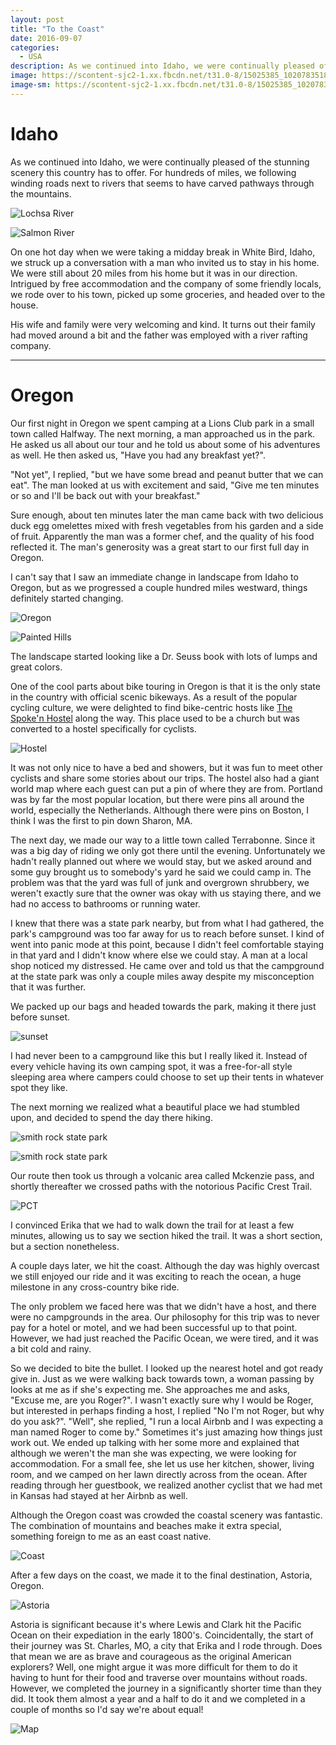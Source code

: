 ```yaml
---
layout: post
title: "To the Coast"
date: 2016-09-07
categories:
  - USA
description: As we continued into Idaho, we were continually pleased of the stunning scenery this country has to offer. For hundreds of miles, we following winding roads next to rivers that seems to have carved pathways through the mountains.
image: https://scontent-sjc2-1.xx.fbcdn.net/t31.0-8/15025385_10207835188697875_6444733270064084216_o.jpg
image-sm: https://scontent-sjc2-1.xx.fbcdn.net/t31.0-8/15025385_10207835188697875_6444733270064084216_o.jpg
---
```


# Idaho

As we continued into Idaho, we were continually pleased of the stunning scenery this country has to offer. For hundreds of miles, we following winding roads next to rivers that seems to have carved pathways through the mountains.

![Lochsa River](https://scontent.fsnc1-2.fna.fbcdn.net/t31.0-8/15128880_10207834583602748_4712693267381615734_o.jpg)

![Salmon River](https://scontent.fsnc1-2.fna.fbcdn.net/t31.0-8/15138572_10207833648219364_1037633154376956312_o.jpg)

On one hot day when we were taking a midday break in White Bird, Idaho, we struck up a conversation with a man who invited us to stay in his home. We were still about 20 miles from his home but it was in our direction. Intrigued by free accommodation and the company of some friendly locals, we rode over to his town, picked up some groceries, and headed over to the house.

His wife and family were very welcoming and kind. It turns out their family had moved around a bit and the father was employed with a river rafting company.

---

# Oregon

Our first night in Oregon we spent camping at a Lions Club park in a small town called Halfway. The next morning, a man approached us in the park. He asked us all about our tour and he told us about some of his adventures as well. He then asked us, "Have you had any breakfast yet?".

"Not yet", I replied, "but we have some bread and peanut butter that we can eat". The man looked at us with excitement and said, "Give me ten minutes or so and I'll be back out with your breakfast."

Sure enough, about ten minutes later the man came back with two delicious duck egg omelettes mixed with fresh vegetables from his garden and a side of fruit. Apparently the man was a former chef, and the quality of his food reflected it. The man's generosity was a great start to our first full day in Oregon.

I can't say that I saw an immediate change in landscape from Idaho to Oregon, but as we progressed a couple hundred miles westward, things definitely started changing.

![Oregon](https://scontent.fsnc1-2.fna.fbcdn.net/t31.0-8/15123220_10207835083975257_3801626442109586467_o.jpg)

![Painted Hills](https://scontent.fsnc1-2.fna.fbcdn.net/t31.0-8/15123239_10207835094535521_5525775440695588930_o.jpg)

The landscape started looking like a Dr. Seuss book with lots of lumps and great colors.

One of the cool parts about bike touring in Oregon is that it is the only state in the country with official scenic bikeways. As a result of the popular cycling culture, we were delighted to find bike-centric hosts like [The Spoke'n Hostel](http://spokenhostel.org/) along the way. This place used to be a church but was converted to a hostel specifically for cyclists.

![Hostel](https://scontent.fsnc1-2.fna.fbcdn.net/t31.0-8/14542530_10207506861769907_3390872111722879363_o.jpg)

It was not only nice to have a bed and showers, but it was fun to meet other cyclists and share some stories about our trips. The hostel also had a giant world map where each guest can put a pin of where they are from. Portland was by far the most popular location, but there were pins all around the world, especially the Netherlands. Although there were pins on Boston, I think I was the first to pin down Sharon, MA.

The next day, we made our way to a little town called Terrabonne. Since it was a big day of riding we only got there until the evening. Unfortunately we hadn't really planned out where we would stay, but we asked around and some guy brought us to somebody's yard he said we could camp in. The problem was that the yard was full of junk and overgrown shrubbery, we weren't exactly sure that the owner was okay with us staying there, and we had no access to bathrooms or running water.

I knew that there was a state park nearby, but from what I had gathered, the park's campground was too far away for us to reach before sunset. I kind of went into panic mode at this point, because I didn't feel comfortable staying in that yard and I didn't know where else we could stay. A man at a local shop noticed my distressed. He came over and told us that the campground at the state park was only a couple miles away despite my misconception that it was further.

We packed up our bags and headed towards the park, making it there just before sunset.

![sunset](https://scontent.fsnc1-2.fna.fbcdn.net/t31.0-8/15025304_10207835222378717_5879737535330524829_o.jpg)

I had never been to a campground like this but I really liked it. Instead of every vehicle having its own camping spot, it was a free-for-all style sleeping area where campers could choose to set up their tents in whatever spot they like.

The next morning we realized what a beautiful place we had stumbled upon, and decided to spend the day there hiking.

![smith rock state park](https://scontent.fsnc1-2.fna.fbcdn.net/t31.0-8/15042223_10207835153016983_194346581908128188_o.jpg)

![smith rock state park](https://scontent.fsnc1-2.fna.fbcdn.net/t31.0-8/15025350_10207835153857004_1149142254855450841_o.jpg)

Our route then took us through a volcanic area called Mckenzie pass, and shortly thereafter we crossed paths with the notorious Pacific Crest Trail.

![PCT](https://scontent.fsnc1-2.fna.fbcdn.net/t31.0-8/15042274_10207835157537096_2095538345576042736_o.jpg)

I convinced Erika that we had to walk down the trail for at least a few minutes, allowing us to say we section hiked the trail. It was a short section, but a section nonetheless.

A couple days later, we hit the coast. Although the day was highly overcast we still enjoyed our ride and it was exciting to reach the ocean, a huge milestone in any cross-country bike ride.

The only problem we faced here was that we didn't have a host, and there were no campgrounds in the area. Our philosophy for this trip was to never pay for a hotel or motel, and we had been successful up to that point. However, we had just reached the Pacific Ocean, we were tired, and it was a bit cold and rainy.

So we decided to bite the bullet. I looked up the nearest hotel and got ready give in. Just as we were walking back towards town, a woman passing by looks at me as if she's expecting me. She approaches me and asks, "Excuse me, are you Roger?". I wasn't exactly sure why I would be Roger, but interested in perhaps finding a host, I replied "No I'm not Roger, but why do you ask?".
"Well", she replied, "I run a local Airbnb and I was expecting a man named Roger to come by." Sometimes it's just amazing how things just work out. We ended up talking with her some more and explained that although we weren't the man she was expecting, we were looking for accommodation. For a small fee, she let us use her kitchen, shower, living room, and we camped on her lawn directly across from the ocean. After reading through her guestbook, we realized another cyclist that we had met in Kansas had stayed at her Airbnb as well.

Although the Oregon coast was crowded the coastal scenery was fantastic. The combination of mountains and beaches make it extra special, something foreign to me as an east coast native.

![Coast](https://scontent.fsnc1-2.fna.fbcdn.net/t31.0-8/15025385_10207835188697875_6444733270064084216_o.jpg)

After a few days on the coast, we made it to the final destination, Astoria, Oregon.

![Astoria](https://scontent.fsnc1-2.fna.fbcdn.net/t31.0-8/15138402_10207835193217988_3799942460373836210_o.jpg)

Astoria is significant because it's where Lewis and Clark hit the Pacific Ocean on their expediation in the early 1800's. Coincidentally, the start of their journey was St. Charles, MO, a city that Erika and I rode through. Does that mean we are as brave and courageous as the original American explorers? Well, one might argue it was more difficult for them to do it having to hunt for their food and traverse over mountains without roads. However, we completed the journey in a significantly shorter time than they did. It took them almost a year and a half to do it and we completed in a couple of months so I'd say we're about equal!

![Map](https://scontent.fsnc1-2.fna.fbcdn.net/v/t1.0-9/15085740_10207855604808265_6490816267074992835_n.jpg?oh=a72f6e2c51d57c2dae30e9f7ed227f7b&oe=58CC24D1)
